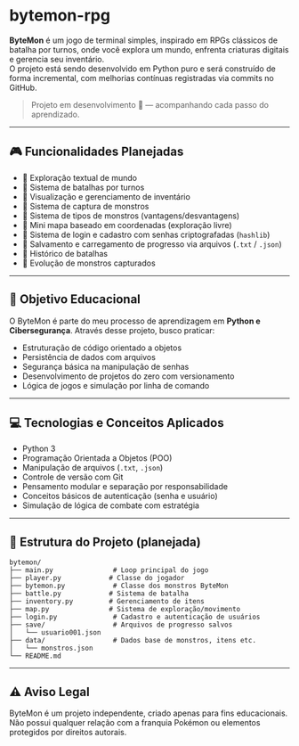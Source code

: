 # bytemon-rpg
**ByteMon** é um jogo de terminal simples, inspirado em RPGs clássicos de batalha por turnos, onde você explora um mundo, enfrenta criaturas digitais e gerencia seu inventário.  
O projeto está sendo desenvolvido em Python puro e será construído de forma incremental, com melhorias contínuas registradas via commits no GitHub.

> Projeto em desenvolvimento 🚧 — acompanhando cada passo do aprendizado.

---

## 🎮 Funcionalidades Planejadas

- 🚧 Exploração textual de mundo
- 🚧 Sistema de batalhas por turnos
- 🚧 Visualização e gerenciamento de inventário
- 🚧 Sistema de captura de monstros
- 🚧 Sistema de tipos de monstros (vantagens/desvantagens)
- 🚧 Mini mapa baseado em coordenadas (exploração livre)
- 🚧 Sistema de login e cadastro com senhas criptografadas (`hashlib`)
- 🚧 Salvamento e carregamento de progresso via arquivos (`.txt` / `.json`)
- 🚧 Histórico de batalhas
- 🚧 Evolução de monstros capturados

---

## 🧠 Objetivo Educacional

O ByteMon é parte do meu processo de aprendizagem em **Python e Cibersegurança**. Através desse projeto, busco praticar:

- Estruturação de código orientado a objetos
- Persistência de dados com arquivos
- Segurança básica na manipulação de senhas
- Desenvolvimento de projetos do zero com versionamento
- Lógica de jogos e simulação por linha de comando

---

## 💻 Tecnologias e Conceitos Aplicados

- Python 3
- Programação Orientada a Objetos (POO)
- Manipulação de arquivos (`.txt`, `.json`)
- Controle de versão com Git
- Pensamento modular e separação por responsabilidade
- Conceitos básicos de autenticação (senha e usuário)
- Simulação de lógica de combate com estratégia

---

## 📁 Estrutura do Projeto (planejada)

```
bytemon/
├── main.py               # Loop principal do jogo
├── player.py            # Classe do jogador
├── bytemon.py            # Classe dos monstros ByteMon
├── battle.py            # Sistema de batalha
├── inventory.py         # Gerenciamento de itens
├── map.py               # Sistema de exploração/movimento
├── login.py              # Cadastro e autenticação de usuários
├── save/                 # Arquivos de progresso salvos
│   └── usuario001.json
├── data/                 # Dados base de monstros, itens etc.
│   └── monstros.json
└── README.md
```

---

## ⚠️ Aviso Legal

ByteMon é um projeto independente, criado apenas para fins educacionais.  
Não possui qualquer relação com a franquia Pokémon ou elementos protegidos por direitos autorais.

